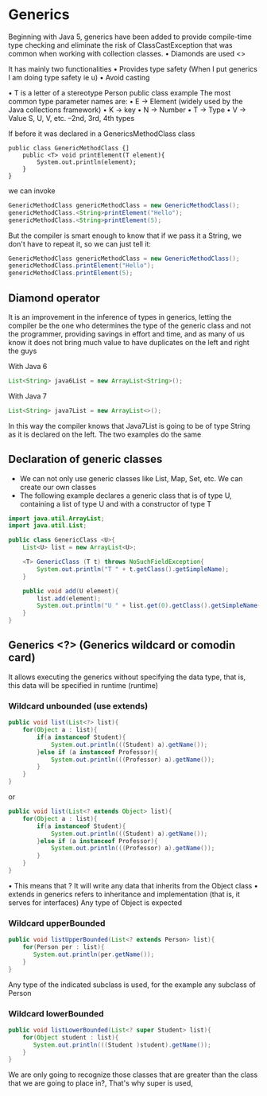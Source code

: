 # Generics

Beginning with Java 5, generics have been added to provide compile-time type checking and eliminate the risk of ClassCastException that was common when working with collection classes.
• Diamonds are used <>

It has mainly two functionalities
• Provides type safety (When I put generics I am doing type safety ie u)
• Avoid casting

• T is a letter of a stereotype
Person <T> public class example
The most common type parameter names are:
• E -> Element (widely used by the Java collections framework)
• K -> key
• N -> Number
• T -> Type
• V -> Value
S, U, V, etc. –2nd, 3rd, 4th types

If before it was declared in a GenericsMethodClass class

```java[
public class GenericMethodClass {]
    public <T> void printElement(T element){
        System.out.println(element);
    }
}
```

we can invoke

```java
GenericMethodClass genericMethodClass = new GenericMethodClass();
genericMethodClass.<String>printElement("Hello");
genericMethodClass.<String>printElement(5);
```

But the compiler is smart enough to know that if we pass it a String, we don't have to repeat it, so we can just tell it:

```java
GenericMethodClass genericMethodClass = new GenericMethodClass();
genericMethodClass.printElement("Hello");
genericMethodClass.printElement(5);
```

## Diamond operator

It is an improvement in the inference of types in generics, letting the compiler be the one who determines the type of the generic class and not the programmer, providing savings in effort and time, and as many of us know it does not bring much value to have duplicates on the left and right the guys

With Java 6
```java
List<String> java6List = new ArrayList<String>();
```

With Java 7
```java
List<String> java7List = new ArrayList<>();
```

In this way the compiler knows that Java7List is going to be of type String as it is declared on the left. The two examples do the same

## Declaration of generic classes

- We can not only use generic classes like List, Map, Set, etc. We can create our own classes
- The following example declares a generic class that is of type U, containing a list of type U and with a constructor of type T

```java
import java.util.ArrayList;
import java.util.List;

public class GenericClass <U>{
    List<U> list = new ArrayList<U>;

    <T> GenericClass (T t) throws NoSuchFieldException{
        System.out.println("T " + t.getClass().getSimpleName);       
    }

    public void add(U element){
        list.add(element);
        System.out.println("U " + list.get(0).getClass().getSimpleName());       
    }
}
```

## Generics <?> (Generics wildcard or comodin card)

It allows executing the generics without specifying the data type, that is, this data will be specified in runtime (runtime)

### Wildcard unbounded (use extends)

```java
public void list(List<?> list){
    for(Object a : list){
        if(a instanceof Student){
            System.out.println(((Student) a).getName());
        }else if (a instanceof Professor){
            System.out.println(((Professor) a).getName());
        }
    }
}
```

or

```java
public void list(List<? extends Object> list){
    for(Object a : list){
        if(a instanceof Student){
            System.out.println(((Student) a).getName());
        }else if (a instanceof Professor){
            System.out.println(((Professor) a).getName());
        }
    }
}
```

• This means that ? It will write any data that inherits from the Object class
• extends in generics refers to inheritance and implementation (that is, it serves for interfaces)
Any type of Object is expected

### Wildcard upperBounded

```java
public void listUpperBounded(List<? extends Person> list){
    for(Person per : list){
       System.out.println(per.getName());
    }
}
```

Any type of the indicated subclass is used, for the example any subclass of Person

### Wildcard lowerBounded

```java
public void listLowerBounded(List<? super Student> list){
    for(Object student : list){
       System.out.println(((Student )student).getName());
    }
}
```

We are only going to recognize those classes that are greater than the class that we are going to place in?, That's why super is used,

